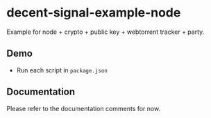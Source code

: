 # decent-signal-example-node

Example for node + crypto + public key + webtorrent tracker + party.

## Demo

* Run each script in `package.json`

## Documentation

Please refer to the documentation comments for now.
